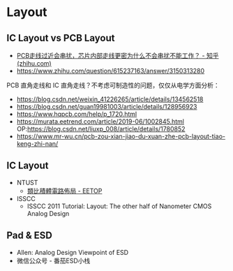 # Layout

## IC Layout vs PCB Layout

- [PCB走线过近会串扰，芯片内部走线更密为什么不会串扰不能工作？ - 知乎 (zhihu.com)](https://www.zhihu.com/question/659669866)
- https://www.zhihu.com/question/615237163/answer/3150313280

PCB 直角走线和 IC 直角走线？不考虑可制造性的问题，仅仅从电学方面分析：

- https://blog.csdn.net/weixin_41226265/article/details/134562518
- https://blog.csdn.net/guan19981003/article/details/128956923
- https://www.hqpcb.com/help/p_1720.html
- https://murata.eetrend.com/article/2019-06/1002845.html OP:https://blog.csdn.net/liuxp_008/article/details/1780852
- https://www.mr-wu.cn/pcb-zou-xian-jiao-du-xuan-zhe-pcb-layout-tiao-keng-zhi-nan/



## IC Layout

- NTUST
  - [類比積體電路佈局 - EETOP](https://bbs.eetop.cn/thread-906651-1-19.html)
- ISSCC
  - ISSCC 2011 Tutorial: Layout: The other half of Nanometer CMOS Analog Design

## Pad & ESD 

- Allen: Analog Design Viewpoint of ESD
- 微信公众号 - 番茄ESD小栈
